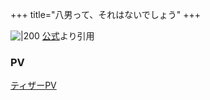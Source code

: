 +++
title="八男って、それはないでしょう"
+++

![|200](https://lh3.googleusercontent.com/proxy/Szd2g9_tte2_nb21S4hNruk0rEIr8kTPv4gpnqqVFcXwPdm3FoQPsJHPDcxr9xC_jxyMqRzParOxU6cPxZaG_TO3yAuUsgHtLif8mO3tUDiwilL5SCQuJBNBedm4F2CI1KAqWiY4)
[公式](https://www.google.com/url?sa=i&url=http%3A%2F%2Fhachinan-anime.com%2F&psig=AOvVaw2DXu4dYLEwRQIrcCSoC8M8&ust=1720778165385000&source=images&cd=vfe&opi=89978449&ved=0CBEQjRxqFwoTCPjtqq_cnocDFQAAAAAdAAAAABAE)より引用


### PV
[ティザーPV](https://www.youtube.com/watch?v=6ORAkd4tVpY)
